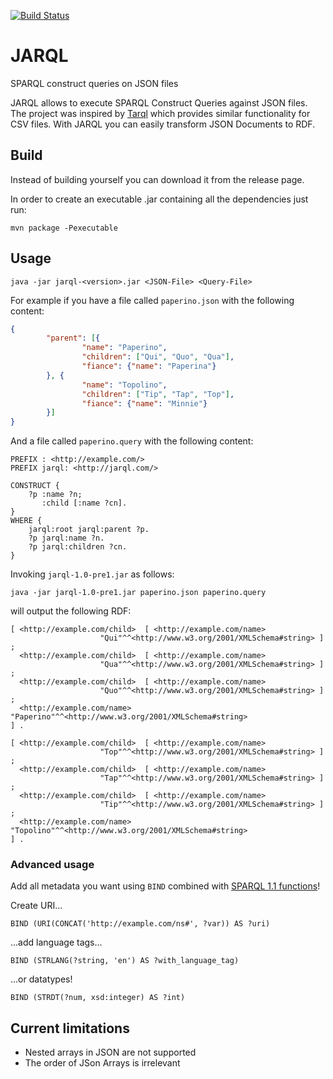 [![Build Status](https://travis-ci.org/linked-solutions/jarql.svg?branch=master)](https://travis-ci.org/linked-solutions/jarql)


# JARQL
SPARQL construct queries on JSON files

JARQL allows to execute SPARQL Construct Queries against JSON files.  The project was inspired by [Tarql](https://github.com/tarql/tarql) which provides similar functionality for CSV files. With JARQL you can easily transform JSON Documents to RDF.

## Build
Instead of building yourself you can download it from the release page.

In order to create an executable .jar containing all the dependencies just run:

    mvn package -Pexecutable

## Usage

    java -jar jarql-<version>.jar <JSON-File> <Query-File>

For example if you have a file called `paperino.json` with the following content:

```json
{
        "parent": [{
                "name": "Paperino",
                "children": ["Qui", "Quo", "Qua"],
                "fiance": {"name": "Paperina"}
        }, {
                "name": "Topolino",
                "children": ["Tip", "Tap", "Top"],
                "fiance": {"name": "Minnie"}
        }]
}
```

And a file called `paperino.query` with the following content:

```sparql
PREFIX : <http://example.com/>
PREFIX jarql: <http://jarql.com/>

CONSTRUCT { 
    ?p :name ?n; 
       :child [:name ?cn].
}
WHERE {
    jarql:root jarql:parent ?p.
    ?p jarql:name ?n.
    ?p jarql:children ?cn.
}
```

Invoking `jarql-1.0-pre1.jar` as follows:

    java -jar jarql-1.0-pre1.jar paperino.json paperino.query

will output the following RDF:

```turtle
[ <http://example.com/child>  [ <http://example.com/name>
                    "Qui"^^<http://www.w3.org/2001/XMLSchema#string> ] ;
  <http://example.com/child>  [ <http://example.com/name>
                    "Qua"^^<http://www.w3.org/2001/XMLSchema#string> ] ;
  <http://example.com/child>  [ <http://example.com/name>
                    "Quo"^^<http://www.w3.org/2001/XMLSchema#string> ] ;
  <http://example.com/name>   "Paperino"^^<http://www.w3.org/2001/XMLSchema#string>
] .

[ <http://example.com/child>  [ <http://example.com/name>
                    "Top"^^<http://www.w3.org/2001/XMLSchema#string> ] ;
  <http://example.com/child>  [ <http://example.com/name>
                    "Tap"^^<http://www.w3.org/2001/XMLSchema#string> ] ;
  <http://example.com/child>  [ <http://example.com/name>
                    "Tip"^^<http://www.w3.org/2001/XMLSchema#string> ] ;
  <http://example.com/name>   "Topolino"^^<http://www.w3.org/2001/XMLSchema#string>
] .

```
### Advanced usage
Add all metadata you want using ```BIND``` combined with [SPARQL 1.1 functions](https://www.w3.org/TR/sparql11-query/#SparqlOps)!

Create URI...
```
BIND (URI(CONCAT('http://example.com/ns#', ?var)) AS ?uri)
```
...add language tags...
```
BIND (STRLANG(?string, 'en') AS ?with_language_tag)
```
...or datatypes!
```
BIND (STRDT(?num, xsd:integer) AS ?int)
```

## Current limitations

 * Nested arrays in JSON are not supported
 * The order of JSon Arrays is irrelevant
